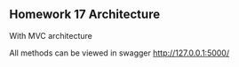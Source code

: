 ## Homework 17 Architecture

With  MVC architecture 


All methods can be viewed in swagger http://127.0.0.1:5000/

